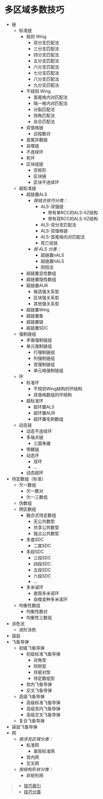 # 多区域多数技巧

- 链
  - 标准链
    - 规则 Wing
      - 双分支匹配法
      - 三分支匹配法
      - 四分支匹配法
      - 五分支匹配法
      - 六分支匹配法
      - 七分支匹配法
      - 八分支匹配法
      - 九分支匹配法
    - 不规则 Wing
      - 首尾格内对匹配法
      - 隔一格内对匹配法
      - 分裂匹配法
      - 拐角匹配法
      - 杂合匹配法
    - 双值格链
      - 远程数对
    - 首尾异数链
    - 自噬链
    - 不连续环
    - 死环
    - 区块组链
      - 空矩形
      - 区块链
      - 区块不连续环
  - 超标准链
    - 超链置ALS
      - _按组合技巧分类：_
        - ALS-双强链
          - 带有单RCC的ALS-XZ结构
          - 带有双RCC的ALS-XZ结构
        - ALS-双分支匹配法
        - ALS-双值格链
        - ALS-首尾格内对匹配法
        - 死亡绽放
      - _按 ALS 分类：_
        - 超链置nALS
        - 超链置hALS
        - 阴阳法
    - 超链置显性数组
    - 超链置隐性数组
    - 超链置AUR
      - 候选强关系型
      - 区块强关系型
      - 其他强关系型
    - 超链置Wing
    - 超链置鱼
    - 超链置链
    - 超链置SDC
  - 强制链组
    - 矛盾强制链组
    - 单元强制链组
      - 行强制链组
      - 列强制链组
      - 宫强制链组
      - 单元格强制链组
  - 环
    - 标准环
      - 不规则Wing结构的环结构
      - 双值格数组的环结构
    - 超标准环
      - 超环置ALS
      - 超环置AUR
      - 超环置毛刺数组
  - 动态链
    - 动态不连续环
    - 多端点链
      - 三国争雄
    - 带鳍链
    - 动态环
      - 双环
      - ...
    - 动态超环
- 待定数组（标准）
  - 欠一数组
    - 欠一数对
    - 欠一三数组
  - 伪数组
  - 跨区数组
    - 融合式待定数组
      - 无公共数型
      - 共享公共数型
      - 独占公共数型
    - 多度SDC
      - 二度SDC
    - 多段SDC
      - 三段SDC
      - 四段SDC
      - 五段SDC
      - 六段SDC
      - ...
    - 多米诺环
      - 直观多米诺环
      - 自噬变种多米诺环
  - 均衡性数组
    - 均衡性数对
    - 均衡性三数组
- 涂色法
  - 进阶涂色
- 袋鼠
- 飞鱼导弹
  - 初级飞鱼导弹
    - 初级标准飞鱼导弹
      - 对角型
      - 同侧型
      - 共轭对型
      - 待定数组型
    - 宫内飞鱼导弹
    - 交叉飞鱼导弹
  - 高级飞鱼导弹
    - 高级标准飞鱼导弹
    - 高级宫内飞鱼导弹
    - 高级交叉飞鱼导弹
  - 复合飞鱼导弹
- 袋鼠飞鱼导弹
- 网
  - _按涉及区域分类：_
    - 标准网
      - 直观标准网
    - 宫内网
    - 交叉网
  - _按结构形状分类：_
    - 非矩形网

> - [技巧索引](../../../README.md)
> - [技巧分类](../../README.md)
